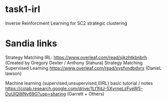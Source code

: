 # task1-irl
Inverse Reinforcment Learning for SC2 strategic clustering 

# Sandia links
Strategy Matching IRL: https://www.overleaf.com/read/sjkzhtkbnbrh (Created by Gregory Dexter / Anthony Stahura)
Strategy Matching Supervised Learning https://www.overleaf.com/read/xysfvndbdvrx (DanieL lawson) 

Machine learning (supervised,unsupervised,(I)RL) basic tutorial / notes https://colab.research.google.com/drive/1Lt1fdJ-5XvrneLzFyeW5-DuUlQWNy69G?usp=sharing (Garrett + Others)
